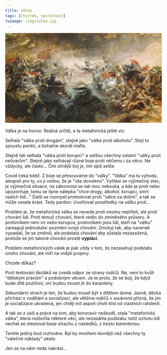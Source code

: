 ```yaml
---
title: Válka
tags: [čtvrtek, společnost]
twimage: /img/valka.jpg
---
```


![cover](/img/valka.jpg)

Válka je na hovno. Reálná určitě, a ta metaforická ještě víc.

Selhala "válka proti drogám", stejně jako "válka proti alkoholu". Stojí to spoustu peněz, a bohatne akorát mafie.

Stejně tak selhala "válka proti korupci" a selžou všechny ostatní "války proti nešvarům". Stejně jako selhávají různé boje proti něčemu i za něco. Ne vždycky, ale často... Čím silnější boj je, tím spíš selže.

Covid čeká totéž. Z boje se přesouváme do "války". "Válka" má tu výhodu, alespoň pro ty, co ji vedou, že je "vše dovoleno". Vyhlásí se výjimečný stav, je výjimečná situace, na zákonnost se tak moc nekouká, a kdo je proti nebo upozorňuje, tomu se lípne nálepka "chce drogy, alkohol, korupci, smrt našich lidí..." Další se rozmyslí protestovat proti "válce za dobro", a tak se může vesele krást. Tedy pardon: Uvolňovat prostředky na _válku proti_...

Problém je, že metaforická válka se nevede proti onomu nepříteli, ale proti chování lidí. Proti témuž chování, které vedlo do zmíněného průseru. A protivníkem není vir nebo korupce, protivníkem jsou lidi, kteří na "válku" zareagují jednoduše: pozmění svoje chování. Zmutují tak, aby navenek vypadali, že se změnili, ale podstata chování aby zůstala nezasažená, protože se jim takové chování prostě **vyplácí**.

Problém metaforických válek je pak vždy v tom, že nezasahují podstatu onoho chování, ale míří na vnější projevy.

Chcete důkaz?

Proti testování školáků se zvedá odpor ze strany rodičů. Ne, není to kvůli "dětským právům" a podobným věcem. Je to proto, že se bojí, že když bude dítě pozitivní, oni budou muset jít do karantény.

Sekundární strach je ten, že budou muset být s dítětem doma. Jasně, děcka přichází o vzdělání a socializaci, ale většina rodičů v soukromí přizná, že jim je socializace ukradená, jen chtějí mít aspoň chvíli klid od vlastních ratolestí.

A tak se z úsilí a práce na tom, aby koronavir neškodil, stala "metaforická válka", která rozbořila některé věci, ale nezasáhla podstatu: totiž ochotu lidí nechat se otestovat beze strachu z následků, z _trestu karanténou_.

Tenhle jediný bod rozhodne. Byl by mnohem levnější než všechny ty "válečné náklady" okolo. 

Jen se na něm nedá nakrást...